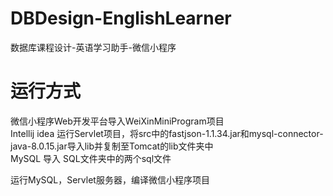# DBDesign-EnglishLearner
数据库课程设计-英语学习助手-微信小程序

# 运行方式
微信小程序Web开发平台导入WeiXinMiniProgram项目  
Intellij idea 运行Servlet项目，将src中的fastjson-1.1.34.jar和mysql-connector-java-8.0.15.jar导入lib并复制至Tomcat的lib文件夹中  
MySQL 导入 SQL文件夹中的两个sql文件  

运行MySQL，Servlet服务器，编译微信小程序项目  
